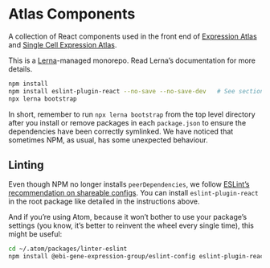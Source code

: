 # Atlas Components

A collection of React components used in the front end of [Expression Atlas](https://www.ebi.ac.uk/gxa) and
[Single Cell Expression Atlas](https://www.ebi.ac.uk/gxa/sc).

This is a [Lerna](https://github.com/lerna/lerna)-managed monorepo. Read Lerna’s documentation for more details.

```bash
npm install
npm install eslint-plugin-react --no-save --no-save-dev   # See section about linting below
npx lerna bootstrap
```

In short, remember to run `npx lerna bootstrap` from the top level directory after you install or remove packages in
each `package.json` to ensure the dependencies have been correctly symlinked. We have noticed that sometimes NPM, as
usual, has some unexpected behaviour.

## Linting

Even though NPM no longer installs `peerDependencies`, we follow
[ESLint’s recommendation on shareable configs](https://eslint.org/docs/developer-guide/shareable-configs#publishing-a-shareable-config).
You can install `eslint-plugin-react` in the root package like detailed in the instructions above.

And if you’re using Atom, because it won’t bother to use your package’s settings (you know, it’s better to reinvent
the wheel every single time), this might be useful:
```bash
cd ~/.atom/packages/linter-eslint
npm install @ebi-gene-expression-group/eslint-config eslint-plugin-react

```
